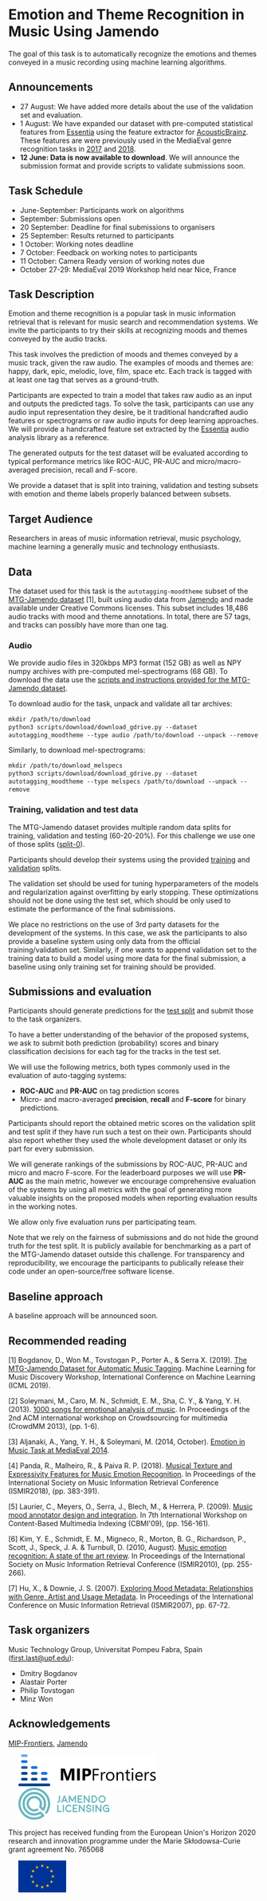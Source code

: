 # Emotion and Theme Recognition in Music Using Jamendo

The goal of this task is to automatically recognize the emotions and themes conveyed in a music recording using machine learning algorithms.

## Announcements
* 27 August: We have added more details about the use of the validation set and evaluation.
* 1 August: We have expanded our dataset with pre-computed statistical features from [Essentia](https://essentia.upf.edu) using the feature extractor for [AcousticBrainz](https://acousticbrainz.org/). These features are were previously used in the MediaEval genre recognition tasks in [2017](https://multimediaeval.github.io/2017-AcousticBrainz-Genre-Task/) and [2018](https://multimediaeval.github.io/2018-AcousticBrainz-Genre-Task/).
* **12 June: Data is now available to download**. We will announce the submission format and provide scripts to validate submissions soon.


## Task Schedule

* June-September: Participants work on algorithms
* September: Submissions open
* 20 September: Deadline for final submissions to organisers
* 25 September: Results returned to participants
* 1 October: Working notes deadline 
* 7 October: Feedback on working notes to participants 
* 11 October: Camera Ready version of working notes due
* October 27-29: MediaEval 2019 Workshop held near Nice, France

## Task Description

Emotion and theme recognition is a popular task in music information retrieval that is relevant for music search and recommendation systems. We invite the participants to try their skills at recognizing moods and themes conveyed by the audio tracks.

This task involves the prediction of moods and themes conveyed by a music track, given the raw audio. The examples of moods and themes are: happy, dark, epic, melodic, love, film, space etc. Each track is tagged with at least one tag that serves as a ground-truth.

Participants are expected to train a model that takes raw audio as an input and outputs the predicted tags. To solve the task, participants can use any audio input representation they desire, be it traditional handcrafted audio features or spectrograms or raw audio inputs for deep learning approaches. We will provide a handcrafted feature set extracted by the [Essentia](https://essentia.upf.edu/documentation/) audio analysis library as a reference.

The generated outputs for the test dataset will be evaluated according to typical performance metrics like ROC-AUC, PR-AUC and micro/macro-averaged precision, recall and F-score.

We provide a dataset that is split into training, validation and testing subsets with emotion and theme labels properly balanced between subsets.

## Target Audience

Researchers in areas of music information retrieval, music psychology, machine learning a generally music and technology enthusiasts.


## Data

The dataset used for this task is the `autotagging-moodtheme` subset of the [MTG-Jamendo dataset](https://github.com/MTG/jamendo-dataset) [1], built using audio data from [Jamendo](https://jamendo.com) and made available under Creative Commons licenses. This subset includes 18,486 audio tracks with mood and theme annotations. In total, there are 57 tags, and tracks can possibly have more than one tag.

### Audio

We provide audio files in 320kbps MP3 format (152 GB) as well as NPY numpy archives with pre-computed mel-spectrograms (68 GB). To download the data use the [scripts and instructions provided for the MTG-Jamendo dataset](https://github.com/MTG/jamendo-dataset#downloading-the-dataset).

To download audio for the task, unpack and validate all tar archives:

```
mkdir /path/to/download
python3 scripts/download/download_gdrive.py --dataset autotagging_moodtheme --type audio /path/to/download --unpack --remove
```


Similarly, to download mel-spectrograms:
```
mkdir /path/to/download_melspecs
python3 scripts/download/download_gdrive.py --dataset autotagging_moodtheme --type melspecs /path/to/download --unpack --remove
```

### Training, validation and test data
The MTG-Jamendo dataset provides multiple random data splits for training, validation and testing (60-20-20%). For this challenge we use one of those splits ([split-0](https://github.com/MTG/jamendo-dataset/blob/master/data/splits/split-0)).

Participants should develop their systems using the provided [training](https://github.com/MTG/jamendo-dataset/blob/master/data/splits/split-0/autotagging_moodtheme-train.tsv) and [validation](https://github.com/MTG/jamendo-dataset/blob/master/data/splits/split-0/autotagging_moodtheme-validation.tsv) splits.

The validation set should be used for tuning hyperparameters of the models and regularization against overfitting by early stopping. These optimizations should not be done using the test set, which should be only used to estimate the performance of the final submissions.

We place no restrictions on the use of 3rd party datasets for the development of the systems. In this case, we ask the participants to also provide a baseline system using only data from the official training/validation set. Similarly, if one wants to append validation set to the training data to build a model using more data for the final submission, a baseline using only training set for training should be provided.

## Submissions and evaluation
Participants should generate predictions for the [test split](https://github.com/MTG/jamendo-dataset/blob/master/data/splits/split-0/autotagging_moodtheme-test.tsv) and submit those to the task organizers.

To have a better understanding of the behavior of the proposed systems, we ask to submit both prediction (probability) scores and binary classification decisions for each tag for the tracks in the test set.

We will use the following metrics, both types commonly used in the evaluation of auto-tagging systems:
- **ROC-AUC** and **PR-AUC** on tag prediction scores
- Micro- and macro-averaged **precision**, **recall** and **F-score** for binary predictions.

Participants should report the obtained metric scores on the validation split and test split if they have run such a test on their own. Participants should also report whether they used the whole development dataset or only its part for every submission.

We will generate rankings of the submissions by ROC-AUC, PR-AUC and micro and macro F-score. For the leaderboard purposes we will use **PR-AUC** as the main metric, however we encourage comprehensive evaluation of the systems by using all metrics with the goal of generating more valuable insights on the proposed models when reporting evaluation results in the working notes.

We allow only five evaluation runs per participating team.

Note that we rely on the fairness of submissions and do not hide the ground truth for the test split. It is publicly available for benchmarking as a part of the MTG-Jamendo dataset outside this challenge. For transparency and reproducibility, we encourage the participants to publically release their code under an open-source/free software license.


## Baseline approach
A baseline approach will be announced soon.


## Recommended reading

[1] Bogdanov, D., Won M., Tovstogan P., Porter A., & Serra X. (2019).  [The MTG-Jamendo Dataset for Automatic Music Tagging](http://mtg.upf.edu/node/3957). Machine Learning for Music Discovery Workshop, International Conference on Machine Learning (ICML 2019).

[2] Soleymani, M., Caro, M. N., Schmidt, E. M., Sha, C. Y., & Yang, Y. H. (2013). [1000 songs for emotional analysis of music](https://ibug.doc.ic.ac.uk/media/uploads/documents/cmm13-soleymani.pdf). In Proceedings of the 2nd ACM international workshop on Crowdsourcing for multimedia (CrowdMM 2013), (pp. 1-6).

[3] Aljanaki, A., Yang, Y. H., & Soleymani, M. (2014, October). [Emotion in Music Task at MediaEval 2014](http://ceur-ws.org/Vol-1263/mediaeval2014_submission_33.pdf).

[4] Panda, R., Malheiro, R., & Paiva R. P. (2018). [Musical Texture and Expressivity Features for Music Emotion Recognition](http://mir.dei.uc.pt/pdf/Conferences/MOODetector/ISMIR_2018_Panda.pdf). In Proceedings of the International Society on Music Information Retrieval Conference (ISMIR2018), (pp. 383-391).

[5] Laurier, C., Meyers, O., Serra, J., Blech, M., & Herrera, P. (2009). [Music mood annotator design and integration](http://mtg.upf.edu/files/publications/Laurier_MusicMoodAnnotator.pdf). In 7th International Workshop on Content-Based Multimedia Indexing (CBMI'09), (pp. 156-161).

[6] Kim, Y. E., Schmidt, E. M., Migneco, R., Morton, B. G., Richardson, P., Scott, J., Speck, J. A. & Turnbull, D. (2010, August). [Music emotion recognition: A state of the art review](http://ismir2010.ismir.net/proceedings/ismir2010-45.pdf). In Proceedings of the International Society on Music Information Retrieval Conference (ISMIR2010), (pp. 255-266).

[7] Hu, X., & Downie, J. S. (2007). [Exploring Mood Metadata: Relationships with Genre, Artist and Usage Metadata](http://ismir2007.ismir.net/proceedings/ISMIR2007_p067_hu.pdf). In Proceedings of the International Conference on Music Information Retrieval (ISMIR2007), pp. 67-72.

## Task organizers

Music Technology Group, Universitat Pompeu Fabra, Spain (first.last@upf.edu):

- Dmitry Bogdanov
- Alastair Porter
- Philip Tovstogan
- Minz Won

## Acknowledgements

[MIP-Frontiers](https://mip-frontiers.eu/), [Jamendo](https://www.jamendo.com/)

<img src="img/mip-frontiers.png" height="64" hspace="20"><img src="img/jamendo-licensing.svg" height="64" hspace="20">

This project has received funding from the European Union's Horizon 2020 research and innovation programme under the Marie Skłodowsa-Curie grant agreement No. 765068

<img src="img/eu.svg" height="64" hspace="20">

